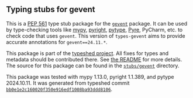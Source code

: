 ## Typing stubs for gevent

This is a [PEP 561](https://peps.python.org/pep-0561/)
type stub package for the [`gevent`](https://github.com/gevent/gevent) package.
It can be used by type-checking tools like
[mypy](https://github.com/python/mypy/),
[pyright](https://github.com/microsoft/pyright),
[pytype](https://github.com/google/pytype/),
[Pyre](https://pyre-check.org/),
PyCharm, etc. to check code that uses `gevent`. This version of
`types-gevent` aims to provide accurate annotations for
`gevent==24.11.*`.

This package is part of the [typeshed project](https://github.com/python/typeshed).
All fixes for types and metadata should be contributed there.
See [the README](https://github.com/python/typeshed/blob/main/README.md)
for more details. The source for this package can be found in the
[`stubs/gevent`](https://github.com/python/typeshed/tree/main/stubs/gevent)
directory.

This package was tested with
mypy 1.13.0,
pyright 1.1.389,
and pytype 2024.10.11.
It was generated from typeshed commit
[`bb0e1e2c160020f350e916edf1008ba93ddd8106`](https://github.com/python/typeshed/commit/bb0e1e2c160020f350e916edf1008ba93ddd8106).